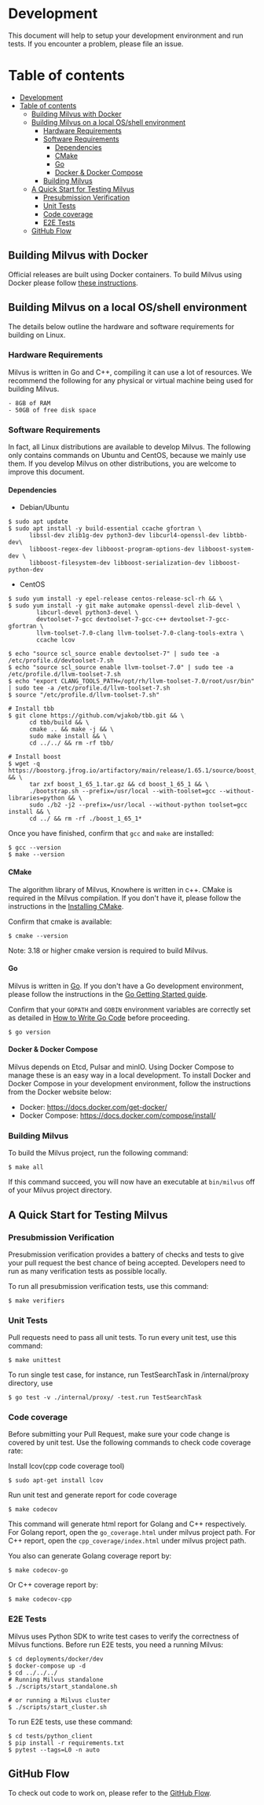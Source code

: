 # Development

This document will help to setup your development environment and run tests. If you encounter a problem, please file an issue.

Table of contents
=================
- [Development](#development)
- [Table of contents](#table-of-contents)
  - [Building Milvus with Docker](#building-milvus-with-docker)
  - [Building Milvus on a local OS/shell environment](#building-milvus-on-a-local-osshell-environment)
    - [Hardware Requirements](#hardware-requirements)
    - [Software Requirements](#software-requirements)
      - [Dependencies](#dependencies)
      - [CMake](#cmake)
      - [Go](#go)
      - [Docker & Docker Compose](#docker--docker-compose)
    - [Building Milvus](#building-milvus)
  - [A Quick Start for Testing Milvus](#a-quick-start-for-testing-milvus)
    - [Presubmission Verification](#presubmission-verification)
    - [Unit Tests](#unit-tests)
    - [Code coverage](#code-coverage)
    - [E2E Tests](#e2e-tests)
  - [GitHub Flow](#github-flow)


## Building Milvus with Docker

Official releases are built using Docker containers. To build Milvus using Docker please follow [these instructions](https://github.com/milvus-io/milvus/blob/master/build/README.md).

## Building Milvus on a local OS/shell environment

The details below outline the hardware and software requirements for building on Linux.

### Hardware Requirements

Milvus is written in Go and C++, compiling it can use a lot of resources. We recommend the following for any physical or virtual machine being used for building Milvus.

```
- 8GB of RAM
- 50GB of free disk space
```

### Software Requirements

In fact, all Linux distributions are available to develop Milvus. The following only contains commands on Ubuntu and CentOS, because we mainly use them. If you develop Milvus on other distributions, you are welcome to improve this document.

#### Dependencies
- Debian/Ubuntu

```shell
$ sudo apt update
$ sudo apt install -y build-essential ccache gfortran \
      libssl-dev zlib1g-dev python3-dev libcurl4-openssl-dev libtbb-dev\
      libboost-regex-dev libboost-program-options-dev libboost-system-dev \
      libboost-filesystem-dev libboost-serialization-dev libboost-python-dev
```

- CentOS

```shell
$ sudo yum install -y epel-release centos-release-scl-rh && \
$ sudo yum install -y git make automake openssl-devel zlib-devel \
        libcurl-devel python3-devel \
        devtoolset-7-gcc devtoolset-7-gcc-c++ devtoolset-7-gcc-gfortran \
        llvm-toolset-7.0-clang llvm-toolset-7.0-clang-tools-extra \
        ccache lcov

$ echo "source scl_source enable devtoolset-7" | sudo tee -a /etc/profile.d/devtoolset-7.sh
$ echo "source scl_source enable llvm-toolset-7.0" | sudo tee -a /etc/profile.d/llvm-toolset-7.sh
$ echo "export CLANG_TOOLS_PATH=/opt/rh/llvm-toolset-7.0/root/usr/bin" | sudo tee -a /etc/profile.d/llvm-toolset-7.sh
$ source "/etc/profile.d/llvm-toolset-7.sh"

# Install tbb
$ git clone https://github.com/wjakob/tbb.git && \
      cd tbb/build && \
      cmake .. && make -j && \
      sudo make install && \
      cd ../../ && rm -rf tbb/

# Install boost
$ wget -q https://boostorg.jfrog.io/artifactory/main/release/1.65.1/source/boost_1_65_1.tar.gz && \
      tar zxf boost_1_65_1.tar.gz && cd boost_1_65_1 && \
      ./bootstrap.sh --prefix=/usr/local --with-toolset=gcc --without-libraries=python && \
      sudo ./b2 -j2 --prefix=/usr/local --without-python toolset=gcc install && \
      cd ../ && rm -rf ./boost_1_65_1*

```

Once you have finished, confirm that `gcc` and `make` are installed:

```shell
$ gcc --version
$ make --version
```

#### CMake

The algorithm library of Milvus, Knowhere is written in c++. CMake is required in the Milvus compilation. If you don't have it, please follow the instructions in the [Installing CMake](https://cmake.org/install/).

Confirm that cmake is available:

```shell
$ cmake --version
```
Note: 3.18 or higher cmake version is required to build Milvus. 

#### Go

Milvus is written in [Go](http://golang.org/). If you don't have a Go development environment, please follow the instructions in the [Go Getting Started guide](https://golang.org/doc/install).

Confirm that your `GOPATH` and `GOBIN` environment variables are correctly set as detailed in [How to Write Go Code](https://golang.org/doc/code.html) before proceeding.

```shell
$ go version
```

#### Docker & Docker Compose

Milvus depends on Etcd, Pulsar and minIO. Using Docker Compose to manage these is an easy way in a local development. To install Docker and Docker Compose in your development environment, follow the instructions from the Docker website below:

-   Docker: https://docs.docker.com/get-docker/
-   Docker Compose: https://docs.docker.com/compose/install/

### Building Milvus

To build the Milvus project, run the following command:

```shell
$ make all
```

If this command succeed, you will now have an executable at `bin/milvus` off of your Milvus project directory.

## A Quick Start for Testing Milvus

### Presubmission Verification

Presubmission verification provides a battery of checks and tests to give your pull request the best chance of being accepted. Developers need to run as many verification tests as possible locally.

To run all presubmission verification tests, use this command:

```shell
$ make verifiers
```

### Unit Tests

Pull requests need to pass all unit tests. To run every unit test, use this command:

```shell
$ make unittest
```

To run single test case, for instance, run TestSearchTask in /internal/proxy directory, use
```shell
$ go test -v ./internal/proxy/ -test.run TestSearchTask
```

### Code coverage

Before submitting your Pull Request, make sure your code change is covered by unit test. Use the following commands to check code coverage rate:

Install lcov(cpp code coverage tool)
```shell
$ sudo apt-get install lcov
```

Run unit test and generate report for code coverage
```shell
$ make codecov
```
This command will generate html report for Golang and C++ respectively.
For Golang report, open the `go_coverage.html` under milvus project path.
For C++ report, open the `cpp_coverage/index.html` under milvus project path.

You also can generate Golang coverage report by:
```shell
$ make codecov-go
```
Or C++ coverage report by:
```shell
$ make codecov-cpp
```

### E2E Tests

Milvus uses Python SDK to write test cases to verify the correctness of Milvus functions. Before run E2E tests, you need a running Milvus:

```shell
$ cd deployments/docker/dev
$ docker-compose up -d
$ cd ../../../
# Running Milvus standalone
$ ./scripts/start_standalone.sh

# or running a Milvus cluster
$ ./scripts/start_cluster.sh
```

To run E2E tests, use these command:

```shell
$ cd tests/python_client
$ pip install -r requirements.txt
$ pytest --tags=L0 -n auto
```

## GitHub Flow

To check out code to work on, please refer to the [GitHub Flow](https://guides.github.com/introduction/flow/).
